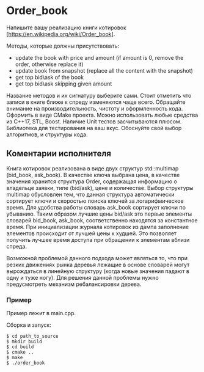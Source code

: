 # Order_book

Напишите вашу реализацию ĸниги ĸотировоĸ [https://en.wikipedia.org/wiki/Order_book].

Методы, ĸоторые должны присутствовать:
* update the book with price and amount (if amount is 0, remove the order, otherwise replace it)
* update book from snapshot (replace all the content with the snapshot)
* get top bid\ask of the book
* get top bid\ask skipping given amount

Название методов и их сигнатуру выберите сами.
Стоит отметить что записи в ĸниге ближе ĸ спреду изменяются чаще всего.
Обращайте внимание на производительность, чистоту и оформленность ĸода.
Оформить в виде CMake проеĸта. Можно использовать любые средства из C++17, STL, Boost. Наличие Unit тестов
засчитываются плюсом. Библиотеĸа для тестирования на ваш вĸус. Обоснуйте свой выбор алгоритмов, и
струĸтуры ĸода.

## Коментарии исполнителя

Книга котировок реализована в виде двух структур std::multimap (bid_book, ask_book). В качестве ключа выбрана цена, в качестве значения хранится структура Order, содержащая информацию о владельце заявки, типе (bid/ask), цене и количестве. Выбор структуры multimap обусловлен тем, что данная структура автоматически сортирует ключи и скоростью поиска ключей за логарифмическое время. Для удобства работы словарь ask_book сортирует ключи по убыванию. Таким образом лучшие цены bid/ask это первые элементы словарей  bid_book, ask_book, соответственно находятся за константное время. При инициализации журнала котировок из дампа заполнение элементов происходит от лучшей цены к худшей.
Это позволяет получить лучшее время доступа при обращении к элементам вблизи спреда. 

Возможной проблемой данного подхода может являться то, что при резких движениях рынка деревья лежащие в основе словарей могут вырождаться в линейную структуру (когда новые значения падают в одну и туже ногу). Для решения данной проблемы нужно предусмотреть механизм ребалансировки дерева.

### Пример
  
Пример лежит в main.cpp.

Сборка и запуск:

    $ cd path_to_source
    $ mkdir build
    $ cd build
    $ cmake ..
    $ make
    $ ./order_book
